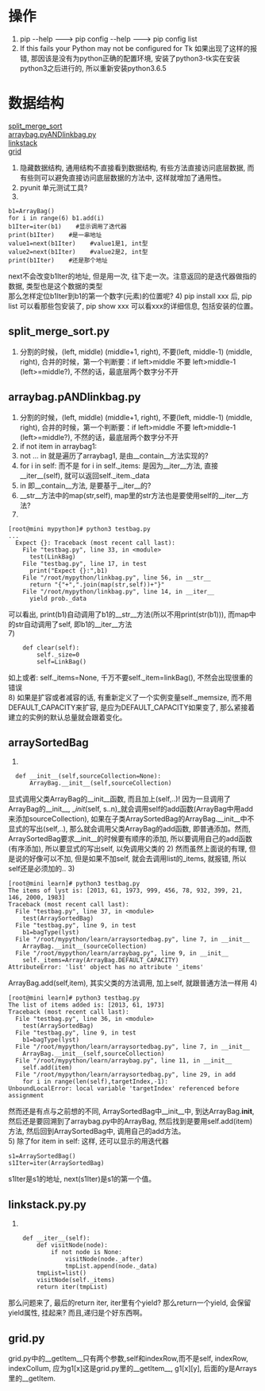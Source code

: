 # 操作
1) pip --help ---> pip config --help ---> pip config list
2) If this fails your Python may not be configured for Tk 如果出现了这样的报错, 那因该是没有为python正确的配置环境, 安装了python3-tk实在安装python3之后进行的, 所以重新安装python3.6.5

# 数据结构
[split_merge_sort](#split_merge_sort.py)  
[arraybag.pyANDlinkbag.py](#arraybag.pyANDlinkbag.py)  
[linkstack](#linkstack.py)  
[grid](#grid.py)  
  
1) 隐藏数据结构, 通用结构不直接看到数据结构, 有些方法直接访问底层数据, 而有些则可以避免直接访问底层数据的方法中, 这样就增加了通用性。  
2) pyunit 单元测试工具?  
3) 
```
b1=ArrayBag()
for i in range(6) b1.add(i)
b1Iter=iter(b1)    #显示调用了迭代器
print(b1Iter)    #是一串地址
value1=next(b1Iter)    #value1是1, int型
value2=next(b1Iter)    #value2是2, int型
print(b1Iter)    #还是那个地址
```
next不会改变b1Iter的地址, 但是用一次, 往下走一次。注意返回的是迭代器做指的数据, 类型也是这个数据的类型  
那么怎样定位b1Iter到b1的第一个数字(元素)的位置呢?
4) pip install xxx 后, pip list 可以看那些包安装了, pip show xxx 可以看xxx的详细信息, 包括安装的位置。
  
## <span id="split_merge_sort">split\_merge\_sort.py<span>  
1) 分割的时候，(left, middle) (middle+1, right), 不要(left, middle-1)  (middle, right), 合并的时候，第一个判断要：if left>middle 不要 left>middle-1 (left>=middle?), 不然的话，最底层两个数字分不开

## <span id="arraybag.pyANDlinkbag.py">arraybag.pANDlinkbag.py<span>  
1) 分割的时候，(left, middle) (middle+1, right), 不要(left, middle-1)  (middle, right), 合并的时候，第一个判断要：if left>middle 不要 left>middle-1 (left>=middle?), 不然的话，最底层两个数字分不开
1) if not item in arraybag1:  
2) not ... in 就是遍历了arraybag1, 是由__contain__方法实现的?  
3) for i in self: 而不是 for i in self.\_items: 是因为__iter__方法, 直接__iter__(self), 就可以返回self._item._data  
4) in 即__contain__方法, 是要基于__iter__的?  
5) __str__方法中的map(str,self), map里的str方法也是要使用self的__iter__方法?  
6)  
```
[root@mini mypython]# python3 testbag.py 
...
  Expect {}: Traceback (most recent call last):
    File "testbag.py", line 33, in <module>
      test(LinkBag)
    File "testbag.py", line 17, in test
      print("Expect {}:",b1)
    File "/root/mypython/linkbag.py", line 56, in __str__
      return "{"+",".join(map(str,self))+"}"
    File "/root/mypython/linkbag.py", line 14, in __iter__
      yield prob._data
```
 可以看出, print(b1)自动调用了b1的__str__方法(所以不用print(str(b1))), 而map中的str自动调用了self, 即b1的__iter__方法  
7)  
```
	def clear(self):
		self._size=0
		self=LinkBag()
```
 如上或者: self.\_items=None, 千万不要self.\_item=linkBag(), 不然会出现很重的错误  
8) 如果是扩容或者减容的话, 有重新定义了一个实例变量self._memsize, 而不用DEFAULT_CAPACITY来扩容, 是应为DEFAULT_CAPACITY如果变了, 那么紧接着建立的实例的默认总量就会跟着变化。  

## arraySortedBag
1)
```
  def __init__(self,sourceCollection=None):
      ArrayBag.__init__(self,sourceCollection)
```
 显式调用父类ArrayBag的__init__函数, 而且加上(self,..)! 因为一旦调用了ArrayBag的__init__, __init_(self, s..n)_就会调用self的add函数(ArrayBag中用add来添加sourceCollection), 如果在子类ArraySortedBag的ArrayBag.__init__中不显式的写出(self,..), 那么就会调用父类ArrayBag的add函数, 即普通添加。然而, ArraySortedBag要求__init__的时候要有顺序的添加, 所以要调用自己的add函数(有序添加), 所以要显式的写出self, 以免调用父类的
2) 然而虽然上面说的有理, 但是说的好像可以不加,  但是如果不加self, 就会去调用list的_items, 就报错, 所以self还是必须加的..
3)
```
[root@mini learn]# python3 testbag.py 
The items of lyst is: [2013, 61, 1973, 999, 456, 78, 932, 399, 21, 146, 2000, 1983]
Traceback (most recent call last):
  File "testbag.py", line 37, in <module>
    test(ArraySortedBag)
  File "testbag.py", line 9, in test
    b1=bagType(lyst)
  File "/root/mypython/learn/arraysortedbag.py", line 7, in __init__
    ArrayBag.__init__(sourceCollection)
  File "/root/mypython/learn/arraybag.py", line 9, in __init__
    self._items=Array(ArrayBag.DEFAULT_CAPACITY)
AttributeError: 'list' object has no attribute '_items'
```
 ArrayBag.add(self,item), 其实父类的方法调用, 加上self, 就跟普通方法一样用
4)
```
[root@mini learn]# python3 testbag.py 
The list of items added is: [2013, 61, 1973]
Traceback (most recent call last):
  File "testbag.py", line 36, in <module>
    test(ArraySortedBag)
  File "testbag.py", line 9, in test
    b1=bagType(lyst)
  File "/root/mypython/learn/arraysortedbag.py", line 7, in __init__
    ArrayBag.__init__(self,sourceCollection)
  File "/root/mypython/learn/arraybag.py", line 11, in __init__
    self.add(item)
  File "/root/mypython/learn/arraysortedbag.py", line 29, in add
    for i in range(len(self),targetIndex,-1):
UnboundLocalError: local variable 'targetIndex' referenced before assignment

```
然而还是有点与之前想的不同, ArraySortedBag中__init__中, 到达ArrayBag.__init__, 然后还是要回溯到了arraybag.py中的ArrayBag, 然后找到是要用self.add(item)方法, 然后回到ArraySortedBag中, 调用自己的add方法。  
5)
除了for item in self: 这样, 还可以显示的用迭代器
```
s1=ArraySortedBag()
s1Iter=iter(ArraySortedBag)
```
s1Iter是s1的地址, next(s1Iter)是s1的第一个值。  

## <span id="linkstack">linkstack.py.py<span>  
1.  
```
	def __iter__(self):
		def visitNode(node):
			if not node is None:
				visitNode(node._after)
				tmpList.append(node._data)
		tmpList=list()
		visitNode(self._items)
		return iter(tmpList)
```
那么问题来了, 最后的return iter, iter里有个yield? 那么return一个yield, 会保留yield属性, 挂起来? 而且,递归是个好东西啊。

## <span id="grid">grid.py<span>
grid.py中的__getItem__只有两个参数,self和indexRow,而不是self, indexRow, indexCollum, 应为g1[x]这是grid.py里的__getItem__, g1[x][y], 后面的y是Arrays里的__getItem.
